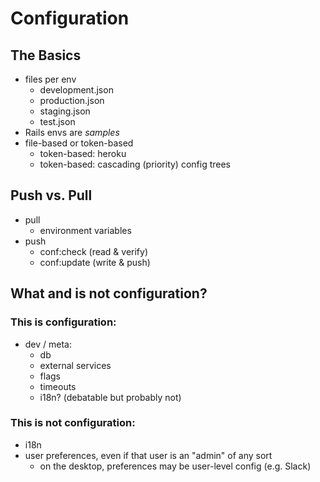 # Configuration

## The Basics

* files per env
  * development.json
  * production.json
  * staging.json
  * test.json
* Rails envs are _samples_
* file-based or token-based
  * token-based: heroku
  * token-based: cascading \(priority\) config trees

## Push vs. Pull

* pull
  * environment variables
* push
  * conf:check  \(read & verify\)
  * conf:update \(write & push\)

## What and is not configuration?

### This is configuration:

* dev / meta:
  * db
  * external services
  * flags
  * timeouts
  * i18n? \(debatable but probably not\)

### This is not configuration:

* i18n
* user preferences, even if that user is an "admin" of any sort
  * on the desktop, preferences may be user-level config \(e.g. Slack\)

